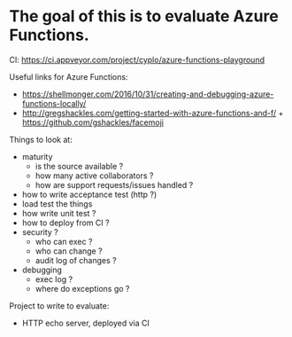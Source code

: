 # The goal of this is to evaluate Azure Functions.

CI: https://ci.appveyor.com/project/cyplo/azure-functions-playground

Useful links for Azure Functions:

* https://shellmonger.com/2016/10/31/creating-and-debugging-azure-functions-locally/
* http://gregshackles.com/getting-started-with-azure-functions-and-f/ + https://github.com/gshackles/facemoji

Things to look at:
* maturity
  * is the source available ?
  * how many active collaborators ?
  * how are support requests/issues handled ?
* how to write acceptance test (http ?)
* load test the things
* how write unit test ?
* how to deploy from CI ?
* security ?
  * who can exec ?
  * who can change ?
  * audit log of changes ?
* debugging 
  * exec log ?
  * where do exceptions go ?

Project to write to evaluate:
* HTTP echo server, deployed via CI
